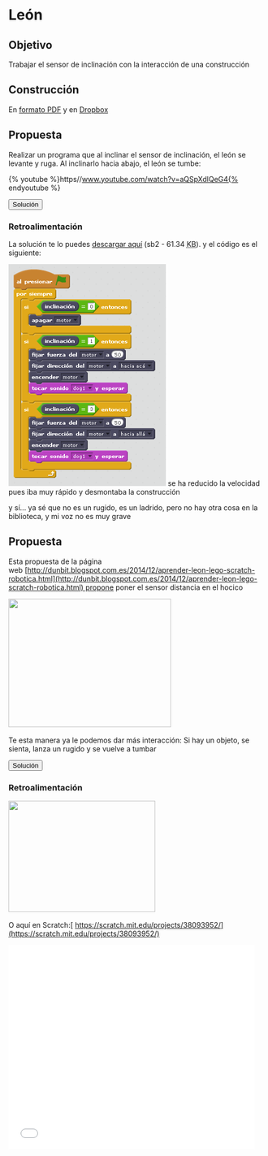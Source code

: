 
# León

## Objetivo

Trabajar el sensor de inclinación con la interacción de una construcción

## Construcción

En [formato PDF](http://ro-botica.com/pdf/WeDo/Roaring%20Lion.pdf) y en [Dropbox](https://www.dropbox.com/s/xqtasq2tg4yijpf/LEON.pdf?dl=0)

## Propuesta

Realizar un programa que al inclinar el sensor de inclinación, el león se levante y ruga. Al inclinarlo hacia abajo, el león se tumbe:

{% youtube %}https//www.youtube.com/watch?v=aQSpXdlQeG4{% endyoutube %}
<script type="text/javascript">var feedback26_93text = "Solución";</script><input type="button" name="toggle-feedback-26_93" value="Solución" class="feedbackbutton" onclick="$exe.toggleFeedback(this,false);return false" />

### Retroalimentación

La solución te lo puedes [descargar aquí](leon.sb2) (sb2 - 61.34 <abbr lang="en" title="KiloBytes">KB</abbr>). y el código es el siguiente:

![](img/leon.png)
se ha reducido la velocidad pues iba muy rápido y desmontaba la construcción

y sí... ya sé que no es un rugido, es un ladrido, pero no hay otra cosa en la biblioteca, y mi voz no es muy grave

## Propuesta

Esta propuesta de la página web [http://dunbit.blogspot.com.es/2014/12/aprender-leon-lego-scratch-robotica.html](http://dunbit.blogspot.com.es/2014/12/aprender-leon-lego-scratch-robotica.html) propone poner el sensor distancia en el hocico

<img src="http://4.bp.blogspot.com/-tSDt9KhTxgE/VIrjVW3BdAI/AAAAAAAABhA/anBifZWH1t4/s1600/cabeza.png" width="320" height="253" />

Te esta manera ya le podemos dar más interacción: Si hay un objeto, se sienta, lanza un rugido y se vuelve a tumbar

<script type="text/javascript">var feedback23_93text = "Solución";</script><input type="button" name="toggle-feedback-23_93" value="Solución" class="feedbackbutton" onclick="$exe.toggleFeedback(this,false);return false" />

### Retroalimentación

<img src="http://4.bp.blogspot.com/-uSoic7LRT6s/VIrmXpyYItI/AAAAAAAABhM/GV7-0jFdnGw/s1600/scratchleon.JPG" width="289" height="219" />

O aquí en Scratch:[ https://scratch.mit.edu/projects/38093952/](https://scratch.mit.edu/projects/38093952/)

<iframe width="485" height="402" allowtransparency="true" src="//scratch.mit.edu/projects/watch?v=38093952/?autostart=false" frameborder="0" allowfullscreen=""></iframe>

